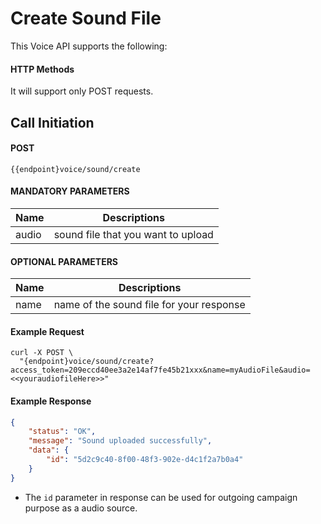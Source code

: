# Create Sound File

This Voice API supports the following:

#### HTTP Methods
  
  It will support only POST requests.

## Call Initiation

#### POST

```
{{endpoint}voice/sound/create
```

####  MANDATORY PARAMETERS

| Name     | Descriptions |
|----------|--------------|
| audio | sound file that you want to upload |


####  OPTIONAL PARAMETERS

| Name     | Descriptions |
|----------|--------------|
| name |  name of the sound file for your response |

#### Example Request

```
curl -X POST \
  "{endpoint}voice/sound/create?access_token=209eccd40ee3a2e14af7fe45b21xxx&name=myAudioFile&audio=<<youraudiofileHere>>"
```

#### Example Response

```json
{
    "status": "OK",
    "message": "Sound uploaded successfully",
    "data": {
        "id": "5d2c9c40-8f00-48f3-902e-d4c1f2a7b0a4"
    }
}
```

- The `id` parameter in response can be used for outgoing campaign purpose as a audio source.